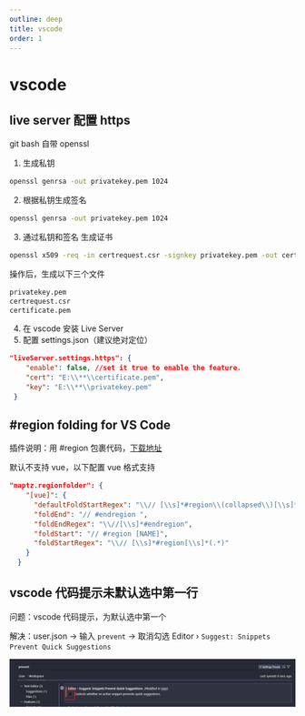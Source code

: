 ```yaml
---
outline: deep
title: vscode
order: 1
---
```


# vscode

## live server 配置 https

git bash 自带 openssl

1. 生成私钥

```bash
openssl genrsa -out privatekey.pem 1024
```

2. 根据私钥生成签名

```bash
openssl genrsa -out privatekey.pem 1024
```

3. 通过私钥和签名 生成证书

```bash
openssl x509 -req -in certrequest.csr -signkey privatekey.pem -out certificate.pem
```

操作后，生成以下三个文件

```
privatekey.pem
certrequest.csr
certificate.pem
```

4.  在 vscode 安装 Live Server
5.  配置 settings.json（建议绝对定位）

```json
"liveServer.settings.https": {
	"enable": false, //set it true to enable the feature.
	"cert": "E:\\**\\certificate.pem",
	"key": "E:\\**\\privatekey.pem"
 }
```

## \#region folding for VS Code

插件说明：用 #region 包裹代码，[下载地址](https://marketplace.visualstudio.com/items?itemName=maptz.regionfolder)

默认不支持 vue，以下配置 vue 格式支持

```json
"maptz.regionfolder": {
    "[vue]": {
      "defaultFoldStartRegex": "\\// [\\s]*#region\\(collapsed\\)[\\s]*(.*)",
      "foldEnd": "// #endregion ",
      "foldEndRegex": "\\//[\\s]*#endregion",
      "foldStart": "// #region [NAME]",
      "foldStartRegex": "\\// [\\s]*#region[\\s]*(.*)"
    }
  }
```

## vscode 代码提示未默认选中第一行

问题：vscode 代码提示，为默认选中第一个

解决：user.json -> 输入 `prevent` -> 取消勾选 Editor › `Suggest: Snippets Prevent Quick Suggestions`

![image-20230302231121525](vscode.assets/image-20230302231121525.png)
